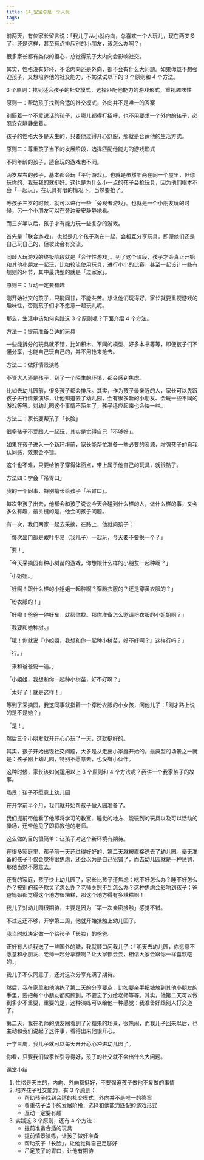 ```yaml
---
title: 14_宝宝总是一个人玩
tags: 
---
```


前两天，有位家长留言说：「我儿子从小就内向，总喜欢一个人玩儿，现在两岁多了，还是这样，甚至有点排斥别的小朋友，该怎么办啊？」

很多家长都有类似的担心，总觉得孩子太内向会影响社交。

其实，性格没有好坏，不论内向还是外向，都不会有什么大问题。如果你既不想强迫孩子，又想培养他的社交能力，不妨试试以下的 3 个原则和 4 个方法。

3 个原则：找到适合孩子的社交模式，选择匹配他能力的游戏形式，重视趣味性



原则一：帮助孩子找到合适的社交模式，外向并不是唯一的答案

别逼着一个不爱说话的孩子，走哪儿都得打招呼，也不用要求一个外向的孩子，必须安安静静坐着。

孩子的性格大多是天生的，只要他过得开心舒服，那就是合适他的生活方式。

原则二：尊重孩子当下的发展阶段，选择匹配他能力的游戏形式

不同年龄的孩子，适合玩的游戏也不同。

两岁左右的孩子，基本都会玩「平行游戏」。也就是虽然咱两在同一个屋里，但你玩你的、我玩我的就挺好。这也是为什么小一点的孩子会抢玩具，因为他们根本不会「一起玩」，在玩具有限的情况下，当然要抢了。

等孩子三岁的时候，就可以进行一些「旁观者游戏」。也就是一个小朋友玩的时候，另一个小朋友可以在旁边安安静静地看。

而三岁半以后，孩子才有能力玩一些复杂的游戏。

首先是「联合游戏」。也就是几个孩子聚在一起，会相互分享玩具，即便他们还是自己玩自己的，但彼此会有交流。

同龄人玩游戏的终极阶段就是「合作性游戏」。到了这个阶段，孩子才会真正开始和其他小朋友一起玩，比如轮流使用玩具，进行小小的比赛，甚至一起设计一些有规则的环节，其中最典型的就是「过家家」。

原则三：互动一定要有趣

刚开始社交的孩子，只能同甘，不能共苦。想让他们玩得好，家长就要重视游戏的趣味性，否则孩子们才不愿意一起玩儿呢。

那么，生活中该如何实践这 3 个原则呢？下面介绍 4 个方法。

方法一：提前准备合适的玩具

一些能拆分的玩具就不错，比如积木、不同的模型、好多本书等等，即便孩子们不懂分享，也能自己玩自己的，并不用抢来抢去。

方法二：做好情景演练

不管大人还是孩子，到了一个陌生的环境，都会感到焦虑。

比如去幼儿园前，很多孩子都会排斥。其实，作为孩子最亲近的人，家长可以先跟孩子进行情景演练，让他知道去了幼儿园，会有很多新的小朋友、会玩一些不同的游戏等等。对幼儿园这个事情不陌生了，孩子适应起来也会快一些。

方法三：家长要帮孩子「长脸」



很多孩子不爱跟人一起玩，其实是觉得自己「不够好」。

如果在孩子进入一个新环境前，家长能帮忙准备一些必要的资源，增强孩子的自我认同感，效果会不错。

这个也不难，只要给孩子穿得体面点，带上属于他自己的玩具，就很酷了。

方法四：学会「吊胃口」

我的一个同事，特别擅长给孩子「吊胃口」。

每次带孩子出去，他都会和孩子说说今天会碰到什么样的人，做什么样的事，又会多么有趣，最关键的是，他会问孩子问题。

有一次，我们两家一起去采摘，在路上，他就问孩子：

「每次出门都是跟叶平易（我儿子）一起玩，今天要不要换一个？」

「要！」

「今天采摘园有种小树苗的游戏，你想跟什么样的小朋友一起种啊？」

「小姐姐。」

「好啊！跟什么样的小姐姐一起种啊？穿粉衣服的？还是穿黄衣服的？」

「粉衣服的！」

「好嘞！爸爸一停好车，就帮你找。那你准备怎么邀请粉衣服的小姐姐啊？」

「我要和她种树。」

「哦！你就说『小姐姐，我想和你一起种小树苗，好不好啊？』这样行吗？」

「行。」

「来和爸爸说一遍。」

「小姐姐，我想和你一起种小树苗，好不好啊？」

「太好了！就是这样！」

等到了采摘园，我这同事就指着一个穿粉衣服的小女孩，问他儿子：「刚才路上说的是不是她？」

「是！」

然后三个小朋友就开开心心玩了一天，这就挺好的。

其实，孩子开始出现社交问题，大多是从走出小家庭开始的，最典型的场景之一就是：孩子刚上幼儿园，特别不愿意去，也没有小伙伴。

这种时候，家长该如何运用以上 3 个原则和 4 个方法呢？我讲一个我家孩子的故事。

场景：孩子不愿意上幼儿园



在开学前半个月，我们就开始帮孩子做入园准备了。

我们提前带他看了他即将学习的教室、睡觉的地方、能玩到的玩具以及可以活动的操场，还带他见了即将教他的老师。

这么做的目的很简单：让孩子对这个新环境有期待。

在很多家庭里，孩子前一天还过得好好的，第二天就被直接送去了幼儿园。毫无准备的孩子不仅会觉得很焦虑，还会以为是自己犯错了，而去幼儿园就是一种惩罚，那他当然不愿意去。

还有的家庭，孩子快上幼儿园了，家长比孩子还焦虑：吃不好怎么办？睡不好怎么办？被别的孩子欺负了怎么办？老师关照不到怎么办？这种焦虑会影响到孩子：爸爸妈妈都觉得这个地方很糟糕，那这个地方得有多糟糕啊！

我儿子对幼儿园很期待，主要是因为「第一次亲密接触」感觉不错。

不过这还不够，开学第二周，他就开始抵触上幼儿园了。

我当时就决定做一个给孩子「长脸」的爸爸。

正好有人给我送了一些国外的糖，我就顺口问我儿子：「明天去幼儿园，你愿意不愿意和小朋友、老师一起分享糖啊？让大家都尝尝，相信大家会跟你一样喜欢吃的。」

我儿子不仅同意了，还对这次分享充满了期待。

然后，我在家里和他演练了第二天的分享要点，比如要亲手把糖放到其他小朋友的手里，要把每个小朋友都照顾到，不要忘了分给老师等等。其实，他第二天可以做到多少不重要，重要的是，这种演练可以给他一种感觉：我准备好跟别人打交道了。

第二天，我在老师的朋友圈看到了分糖果的场景，很热闹，而我儿子回来以后，也主动和我们说起了这件事，看得出来他很开心。

开学三周，我儿子就可以每天开开心心冲进幼儿园了。

你看，只要我们做家长引导得好，孩子的社交就不会出什么大问题。

课堂小结

1. 性格是天生的，内向、外向都挺好，不要强迫孩子做他不爱做的事情
2. 培养孩子社交能力，有 3 个原则：
	- 帮助孩子找到合适的社交模式，外向并不是唯一的答案
	- 尊重孩子当下的发展阶段，选择和他能力匹配的游戏形式
	- 互动一定要有趣
3. 实践这 3 个原则，还有 4 个方法：
	- 提前准备合适的玩具
	- 提前情景演练，让孩子做好准备
	- 帮助孩子「长脸」，让他觉得自己足够好
	- 吊足孩子的胃口，让他有期待
